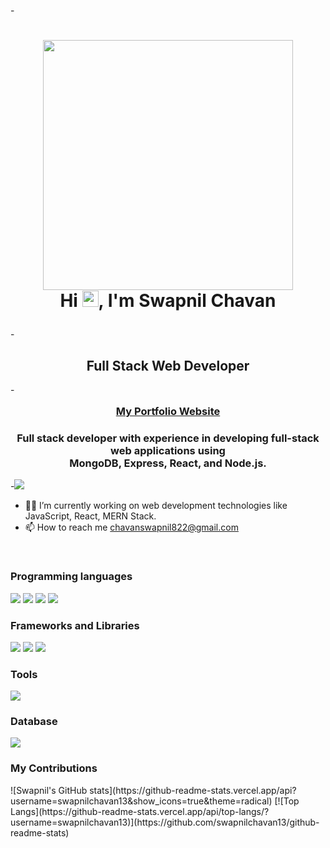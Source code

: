 -<h1 align="center">
    <img style= 'width:400px' src="https://cdna.artstation.com/p/assets/images/images/029/049/266/original/ricardo-braga-typing.gif?1596300272" > </br>
    Hi <img src='https://github.com/UtkarshPathrabe/UtkarshPathrabe/blob/main/assets/wave.gif?raw=true' height='26' alt='there'>, I'm Swapnil Chavan
</h1>
- <h2 align="center">Full Stack Web Developer</h2>
- <h3 align='center' style='margin: 16px 4px;'>
    <a href='https://swapnilchavan13.github.io/'>My Portfolio Website</a>
</h3>

<h3 align="center">
   Full stack developer with experience in developing full-stack web applications using </br>
   MongoDB, Express, React, and Node.js.
</h3>
-<img src="https://www.approvedcourse.com/wp-content/uploads/2021/06/Full-Stack-Developer.png" />
    
- 👨‍💻 I’m currently working on web development technologies like JavaScript, React, MERN Stack.
- 📫 How to reach me chavanswapnil822@gmail.com
<br/>
<h3>Programming languages</h3>
<p>
  <img src="https://img.shields.io/badge/HTML5-E34F26?style=for-the-badge&logo=html5&logoColor=white" />
  <img src="https://img.shields.io/badge/CSS3-1572B6?style=for-the-badge&logo=css3&logoColor=white" />
  <img src="https://img.shields.io/badge/JavaScript-323330?style=for-the-badge&logo=javascript&logoColor=F7DF1E" />
  <img src="https://img.shields.io/badge/json-5E5C5C?style=for-the-badge&logo=json&logoColor=white" />
</p>
<h3>Frameworks and Libraries</h3>
<p>
  <img src="https://img.shields.io/badge/Node.js-339933?style=for-the-badge&logo=nodedotjs&logoColor=white" />
  <img src="https://img.shields.io/badge/React-20232A?style=for-the-badge&logo=react&logoColor=61DAFB" />
  <img src="https://img.shields.io/badge/AngularJS-E23237?style=for-the-badge&logo=angularjs&logoColor=white" />
</p>
<h3>Tools</h3>
<p>
  <img src="https://img.shields.io/badge/Visual_Studio_Code-0078D4?style=for-the-badge&logo=visual%20studio%20code&logoColor=white" />
<p>
<h3>Database</h3>
<p>
  <img src="https://img.shields.io/badge/MongoDB-4EA94B?style=for-the-badge&logo=mongodb&logoColor=white" />
</p>
  
<h3>My Contributions</h3> 
![Swapnil's GitHub stats](https://github-readme-stats.vercel.app/api?username=swapnilchavan13&show_icons=true&theme=radical)
[![Top Langs](https://github-readme-stats.vercel.app/api/top-langs/?username=swapnilchavan13)](https://github.com/swapnilchavan13/github-readme-stats)
